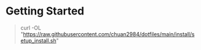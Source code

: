 # Getting Started

> curl -OL "https://raw.githubusercontent.com/chuan2984/dotfiles/main/install/setup_install.sh"

